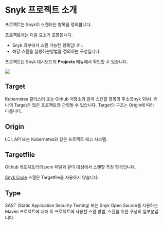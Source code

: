# Snyk 프로젝트 소개

프로젝트는 Snyk이 스캔하는 항목을 정의합니다.

프로젝트에는 다음 요소가 포함됩니다.

* Snyk 외부에서 스캔 가능한 항목입니다.
* 해당 스캔을 실행하는방법을 정의하는 구성입니다.

프로젝트는 Snyk 대시보드의 **Projects** 메뉴에서 확인할 수 있습니다.

![](../../.gitbook/assets/code1.png)

## Target

Kubernetes 클러스터 또는 Github 저장소와 같이 스캔할 항목의 주소(Snyk 외부). 하나의 Target은 많은 프로젝트와 관련될 수 있습니다. Target의 구조는 Origin에 따라 다릅니다.

## Origin

LCI, API 또는 Kubernetes와 같은 프로젝트 에코 시스템.

## Targetfile

Github 리포지토리의 pom 파일과 같이 대성에서 스캔할 특정 항목입니다.

[Snyk Code](../../products/snyk-code/) 스캔은 Targetfile을 사용하지 않습니다.

## Type

SAST (Static Application Security Testing) 또는 Snyk Open Source를 사용하는 Maven 프로젝트에 대해 이 프로젝트에 사용할 스캔 방법, 스캔을 위한 구성의 일부분입니다.
